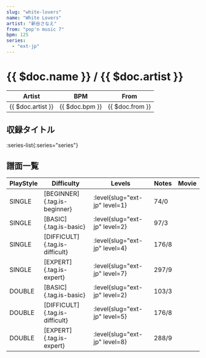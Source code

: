 ```yaml
---
slug: "white-lovers"
name: "White Lovers"
artist: "新谷さなえ"
from: "pop'n music 7"
bpm: 125
series:
  - "ext-jp"
---
```


# {{ $doc.name }} / {{ $doc.artist }}

|Artist|BPM|From|
|------|---|----|
|{{ $doc.artist }}|{{ $doc.bpm }}|{{ $doc.from }}|

## 収録タイトル

:series-list{:series="series"}

## 譜面一覧

|PlayStyle|Difficulty|Levels|Notes|Movie|
|---------|----------|------|-----|-----|
|SINGLE|[BEGINNER]{.tag.is-beginner}|<div class="field is-grouped is-grouped-multiline"> :level{slug="ext-jp" level=1}</div>|74/0||
|SINGLE|[BASIC]{.tag.is-basic}|<div class="field is-grouped is-grouped-multiline"> :level{slug="ext-jp" level=2}</div>|97/3||
|SINGLE|[DIFFICULT]{.tag.is-difficult}|<div class="field is-grouped is-grouped-multiline"> :level{slug="ext-jp" level=4}</div>|176/8||
|SINGLE|[EXPERT]{.tag.is-expert}|<div class="field is-grouped is-grouped-multiline"> :level{slug="ext-jp" level=7}</div>|297/9||
|DOUBLE|[BASIC]{.tag.is-basic}|<div class="field is-grouped is-grouped-multiline"> :level{slug="ext-jp" level=2}</div>|103/3||
|DOUBLE|[DIFFICULT]{.tag.is-difficult}|<div class="field is-grouped is-grouped-multiline"> :level{slug="ext-jp" level=5}</div>|176/8||
|DOUBLE|[EXPERT]{.tag.is-expert}|<div class="field is-grouped is-grouped-multiline"> :level{slug="ext-jp" level=8}</div>|288/9||
